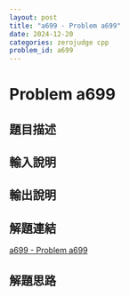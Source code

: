 ```yaml
---
layout: post
title: "a699 - Problem a699"
date: 2024-12-20
categories: zerojudge cpp
problem_id: a699
---
```


# Problem a699

## 題目描述



## 輸入說明



## 輸出說明



## 解題連結

[a699 - Problem a699](https://zerojudge.tw/ShowProblem?problemid=a699)

## 解題思路

